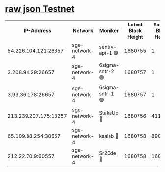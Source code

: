 
[raw json Testnet](https://rpc-check.sget.stavr.tech/sget/rpc-sget-result.json)
=


<table><tr><th>IP-Address</th><th>Network</th><th>Moniker</th><th>Latest Block Height</th><th>Earliest Block Height</th><th>Catching Up</th><th>Tx Index</th><th>Voting Power</th><th>Scan Time</th></tr><tr><td>54.226.104.121:26657</td><td>sge-network-4</td><td>sentry-api-1 🟢</td><td>1680755</td><td>1</td><td>False</td><td>on</td><td>0</td><td>2024-02-22T04:17:01.356841610UTC</td></tr><tr><td>3.208.94.29:26657</td><td>sge-network-4</td><td>6sigma-sntr-2 🟢</td><td>1680757</td><td>1</td><td>False</td><td>on</td><td>0</td><td>2024-02-22T04:17:11.477112345UTC</td></tr><tr><td>3.93.36.178:26657</td><td>sge-network-4</td><td>6sigma-sntr-1 🟢</td><td>1680757</td><td>1</td><td>False</td><td>on</td><td>0</td><td>2024-02-22T04:17:14.115144108UTC</td></tr><tr><td>213.239.207.175:13257</td><td>sge-network-4</td><td>StakeUp 🔴</td><td>1680756</td><td>411001</td><td>False</td><td>off</td><td>100</td><td>2024-02-22T04:17:10.480459707UTC</td></tr><tr><td>65.109.88.254:30657</td><td>sge-network-4</td><td>ksalab 🔴</td><td>1680758</td><td>890001</td><td>False</td><td>off</td><td>2185</td><td>2024-02-22T04:17:16.486800512UTC</td></tr><tr><td>212.22.70.9:60557</td><td>sge-network-4</td><td>Sr20de 🔴</td><td>1680758</td><td>1608978</td><td>False</td><td>on</td><td>104</td><td>2024-02-22T04:17:18.905988089UTC</td></tr></table>
